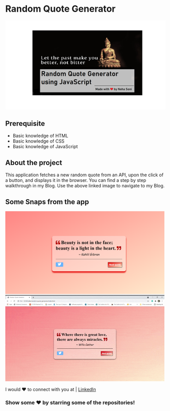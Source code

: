 # Random Quote Generator
<a href="https://nehasoni.hashnode.dev/random-quote-generator-using-html-css-and-javascript"> <img src="project_images/cover1.png" alt="blog post"></a>
## Prerequisite
- Basic knowledge of HTML
- Basic knowledge of CSS
- Basic knowledge of JavaScript

## About the project
This application fetches a new random quote from an API, upon the click of a button, and displays it in the browser. You can find a step by step walkthrough in my Blog. Use the above linked image to navigate to my Blog.

## Some Snaps from the app
<p>
<img src="project_images/image_1.png" width="500">
<img src="project_images/quoteGeneratorGIF.gif" width="500">
</p>
I would ❤ to connect with you at   | <a href="https://www.linkedin.com/in/nitish-masa-9a9748218/">LinkedIn</a>


 ### Show some ❤️ by starring some of the repositories!
